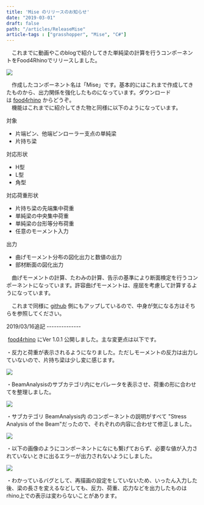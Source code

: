 ```yaml
---
title: 'Mise のリリースのお知らせ'
date: "2019-03-01"
draft: false
path: "/articles/ReleaseMise"
article-tags : ["grasshopper", "Mise", "C#"]
---
```


　これまでに動画やこのblogで紹介してきた単純梁の計算を行うコンポーネントをFood4Rhinoでリリースしました。  

[![](https://1.bp.blogspot.com/-gIj-CYFqAFQ/XHkidPNLynI/AAAAAAAABl4/3coBfhoozEIzElqdYOp6q8WZd7UVJ_j-QCLcBGAs/s200/Icon.png)](https://1.bp.blogspot.com/-gIj-CYFqAFQ/XHkidPNLynI/AAAAAAAABl4/3coBfhoozEIzElqdYOp6q8WZd7UVJ_j-QCLcBGAs/s1600/Icon.png)

  
　作成したコンポーネント名は「Mise」です。基本的にはこれまで作成してきたものから、出力関係を強化したものになっています。ダウンロードは [food4rhino](https://www.food4rhino.com/app/mise) からどうぞ。  
　機能はこれまでに紹介してきた物と同様に以下のようになっています。  
  
対象  
  

*   片端ピン、他端ピンローラー支点の単純梁
*   片持ち梁

対応形状

*   H型
*   L型
*   角型

対応荷重形状

*   片持ち梁の先端集中荷重
*   単純梁の中央集中荷重
*   単純梁の台形等分布荷重
*   任意のモーメント入力

出力

*   曲げモーメント分布の図化出力と数値の出力
*   部材断面の図化出力

  

　曲げモーメントの計算、たわみの計算、告示の基準により断面検定を行うコンポーネントになっています。許容曲げモーメントは、座屈を考慮して計算するようになっています。

　これまで同様に [github](https://github.com/hiro-n-rgkr/BeamAnalysis) 側にもアップしているので、中身が気になる方はそちらを参照してください。  
  
2019/03/16追記 --------------  
  
 [food4rhino](https://www.food4rhino.com/app/mise) にVer 1.0.1 公開しました。主な変更点は以下です。  
  
・反力と荷重が表示されるようになりました。ただしモーメントの反力は出力していないので、片持ち梁は少し変に感じます。  

[![](https://1.bp.blogspot.com/-XkuLlhrQQrE/XIz-0KC56BI/AAAAAAAABnU/upmSY0U1inIcezl7bNErXSVFh9jmS5V3QCLcBGAs/s320/%25E3%2582%25AD%25E3%2583%25A3%25E3%2583%2597%25E3%2583%2581%25E3%2583%25A3.PNG)](https://1.bp.blogspot.com/-XkuLlhrQQrE/XIz-0KC56BI/AAAAAAAABnU/upmSY0U1inIcezl7bNErXSVFh9jmS5V3QCLcBGAs/s1600/%25E3%2582%25AD%25E3%2583%25A3%25E3%2583%2597%25E3%2583%2581%25E3%2583%25A3.PNG)

・BeamAnalysisのサブカテゴリ内にセパレータを表示させ、荷重の形に合わせてを整理しました。  

[![](https://1.bp.blogspot.com/-whMUgDnMlIE/XIzvEwk8R_I/AAAAAAAABmk/VMn7-hmvZO8R4Ydy9M1cwNVYbKGe3E4YgCLcBGAs/s1600/%25E3%2582%25AD%25E3%2583%25A3%25E3%2583%2597%25E3%2583%2581%25E3%2583%25A3.PNG)](https://1.bp.blogspot.com/-whMUgDnMlIE/XIzvEwk8R_I/AAAAAAAABmk/VMn7-hmvZO8R4Ydy9M1cwNVYbKGe3E4YgCLcBGAs/s1600/%25E3%2582%25AD%25E3%2583%25A3%25E3%2583%2597%25E3%2583%2581%25E3%2583%25A3.PNG)

・サブカテゴリ BeamAnalysis内 のコンポーネントの説明がすべて "Stress Analysis of the Beam"だったので、それぞれの内容に合わせて修正しました。  

[![](https://4.bp.blogspot.com/-7S49Hyeu6eU/XIz-m1M92dI/AAAAAAAABnQ/3kainY9zZ3EtxD2HBSIMyUcRRr9bZiXsACLcBGAs/s320/%25E3%2582%25AD%25E3%2583%25A3%25E3%2583%2597%25E3%2583%2581%25E3%2583%25A3.PNG)](https://4.bp.blogspot.com/-7S49Hyeu6eU/XIz-m1M92dI/AAAAAAAABnQ/3kainY9zZ3EtxD2HBSIMyUcRRr9bZiXsACLcBGAs/s1600/%25E3%2582%25AD%25E3%2583%25A3%25E3%2583%2597%25E3%2583%2581%25E3%2583%25A3.PNG)

・以下の画像のようにコンポーネントになにも繋げておらず、必要な値が入力されていないときに出るエラーが出力されないようにしました。  

[![](https://3.bp.blogspot.com/-rtbXRQKqTQc/XIzv_n2go6I/AAAAAAAABmw/AsXeyDCinWc-_-ELKW1lZ9O95j5TeFF7ACLcBGAs/s320/%25E3%2582%25AD%25E3%2583%25A3%25E3%2583%2597%25E3%2583%2581%25E3%2583%25A3.PNG)](https://3.bp.blogspot.com/-rtbXRQKqTQc/XIzv_n2go6I/AAAAAAAABmw/AsXeyDCinWc-_-ELKW1lZ9O95j5TeFF7ACLcBGAs/s1600/%25E3%2582%25AD%25E3%2583%25A3%25E3%2583%2597%25E3%2583%2581%25E3%2583%25A3.PNG)

・わかっているバグとして、再描画の設定をしていないため、いったん入力した後、梁の長さを変えるなどしても、反力、荷重、応力などを出力したものはrhino上での表示は変わらないことがあります。